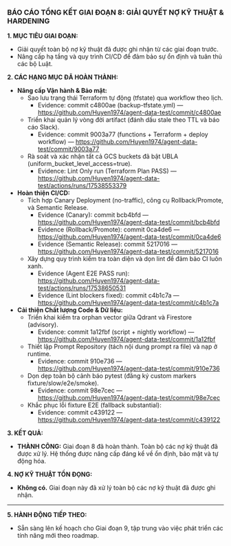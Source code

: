 ### BÁO CÁO TỔNG KẾT GIAI ĐOẠN 8: GIẢI QUYẾT NỢ KỸ THUẬT & HARDENING

**1. MỤC TIÊU GIAI ĐOẠN:**
* Giải quyết toàn bộ nợ kỹ thuật đã được ghi nhận từ các giai đoạn trước.
* Nâng cấp hạ tầng và quy trình CI/CD để đảm bảo sự ổn định và tuân thủ các bộ Luật.

**2. CÁC HẠNG MỤC ĐÃ HOÀN THÀNH:**
* **Nâng cấp Vận hành & Bảo mật:**
    * Sao lưu trạng thái Terraform tự động (tfstate) qua workflow theo lịch.
      - Evidence: commit c4800ae (backup-tfstate.yml) — https://github.com/Huyen1974/agent-data-test/commit/c4800ae
    * Triển khai quản lý vòng đời artifact (đánh dấu stale theo TTL và báo cáo Slack).
      - Evidence: commit 9003a77 (functions + Terraform + deploy workflow) — https://github.com/Huyen1974/agent-data-test/commit/9003a77
    * Rà soát và xác nhận tất cả GCS buckets đã bật UBLA (uniform_bucket_level_access=true).
      - Evidence: Lint Only run (Terraform Plan PASS) — https://github.com/Huyen1974/agent-data-test/actions/runs/17538553379
* **Hoàn thiện CI/CD:**
    * Tích hợp Canary Deployment (no-traffic), công cụ Rollback/Promote, và Semantic Release.
      - Evidence (Canary): commit bcb4bfd — https://github.com/Huyen1974/agent-data-test/commit/bcb4bfd
      - Evidence (Rollback/Promote): commit 0ca4de6 — https://github.com/Huyen1974/agent-data-test/commit/0ca4de6
      - Evidence (Semantic Release): commit 5217016 — https://github.com/Huyen1974/agent-data-test/commit/5217016
    * Xây dựng quy trình kiểm tra toàn diện và dọn lint để đảm bảo CI luôn xanh.
      - Evidence (Agent E2E PASS run): https://github.com/Huyen1974/agent-data-test/actions/runs/17538650531
      - Evidence (Lint blockers fixed): commit c4b1c7a — https://github.com/Huyen1974/agent-data-test/commit/c4b1c7a
* **Cải thiện Chất lượng Code & Dữ liệu:**
    * Triển khai kiểm tra orphan vector giữa Qdrant và Firestore (advisory).
      - Evidence: commit 1a12fbf (script + nightly workflow) — https://github.com/Huyen1974/agent-data-test/commit/1a12fbf
    * Thiết lập Prompt Repository (tách nội dung prompt ra file) và nạp ở runtime.
      - Evidence: commit 910e736 — https://github.com/Huyen1974/agent-data-test/commit/910e736
    * Dọn dẹp toàn bộ cảnh báo pytest (đăng ký custom markers fixture/slow/e2e/smoke).
      - Evidence: commit 98e7cec — https://github.com/Huyen1974/agent-data-test/commit/98e7cec
    * Khắc phục lỗi fixture E2E (fallback substantial):
      - Evidence: commit c439122 — https://github.com/Huyen1974/agent-data-test/commit/c439122

**3. KẾT QUẢ:**
* **THÀNH CÔNG:** Giai đoạn 8 đã hoàn thành. Toàn bộ các nợ kỹ thuật đã được xử lý. Hệ thống được nâng cấp đáng kể về ổn định, bảo mật và tự động hóa.

**4. NỢ KỸ THUẬT TỒN ĐỌNG:**
* **Không có.** Giai đoạn này đã xử lý toàn bộ các nợ kỹ thuật đã được ghi nhận.

---

**5. HÀNH ĐỘNG TIẾP THEO:**
* Sẵn sàng lên kế hoạch cho Giai đoạn 9, tập trung vào việc phát triển các tính năng mới theo roadmap.
